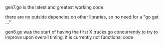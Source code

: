 gen7.go is the latest and greatest working code

there are no outside depencies on other libraries, so no need for a "go get ..."

gen8.go was the start of having the first X trucks go concurrently to try to improve upon overall timing.  it is currently not functional code
